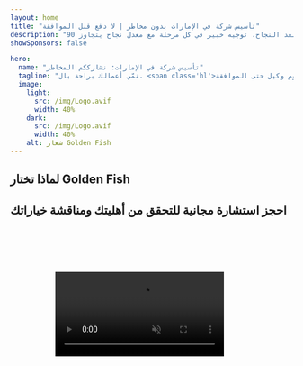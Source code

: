 ```yaml
---
layout: home
title: "تأسيس شركة في الإمارات بدون مخاطر | لا دفع قبل الموافقة"
description: "نموذج ثوري لتأسيس الشركات في الإمارات: تدفع فقط بعد النجاح. توجيه خبير في كل مرحلة مع معدل نجاح يتجاوز 90٪."
showSponsors: false

hero:
  name: "تأسيس شركة في الإمارات: نشارككم المخاطر"
  tagline: "نمّي أعمالك براحة بال. <span class='hl'>صفر رسوم وكيل حتى الموافقة</span>. لا نحصل على أجرنا حتى تحصل على النتائج."
  image:
    light:
      src: /img/Logo.avif
      width: 40%
    dark:
      src: /img/Logo.avif
      width: 40%
    alt: شعار Golden Fish
---
```


<FeatureBlock :card="{
  title: 'مزاياك — مسؤوليتنا',
  details: 'تقدم دولة الإمارات العديد من المزايا لرواد الأعمال والمستثمرين الدوليين الباحثين عن بيئة أعمال مواتية. \n\n* معدلات ضريبية منخفضة: 9٪ ضريبة شركات و5٪ ضريبة قيمة مضافة بدون ضريبة دخل شخصية\n* ملكية أجنبية 100٪: تحكم كامل في شركتك بدون شركاء محليين\n* لا قيود على العملات: تحويل الأرباح وتبادل العملات بدون قيود\n\n[عرض القائمة الكاملة](/uae-business/company-registration/benefits-problems#benefits-of-doing-business-in-the-uae)',
  link: '/uae-business/company-registration/benefits-problems#benefits-of-doing-business-in-the-uae',
  src: {
    light: '/img/iStock-2051326997.avif',
    dark: '/img/iStock-1448478309.jpg',
    width: '100%'
  },
  inversion: false
}" />

<FeatureBlock :card="{
  title: 'التحديات التي نواجهها معاً',
  details: 'رغم المزايا العديدة في الإمارات، يجب على الشركات أن تدرك التحديات المحتملة عند تأسيس عملياتها. \n\n* بيئة تنظيمية معقدة: لوائح مختلفة عبر الإمارات والمناطق الحرة\n* متطلبات الوجود الاقتصادي: حاجة لموظفين محليين ومكتب فعلي لبعض الأنشطة\n* تكاليف أولية مرتفعة: رسوم التسجيل والوثائق وإيجارات المكاتب الإلزامية\n\n[عرض القائمة الكاملة](/uae-business/company-registration/benefits-problems#disadvantages-of-doing-business-in-the-uae)',
  link: '/uae-business/company-registration/benefits-problems#disadvantages-of-doing-business-in-the-uae',
  src: {
    light: '/img/iStock-1299393716.avif',
    dark: '/img/iStock-2149731304.avif',
    width: '100%'
  },
  inversion: true
}" />

<FeatureBlock :card="{
  title: 'دعم شامل: خطوة بخطوة معك',
  details: 'دليل كامل لتأسيس الشركات في **Free Zone والـ Offshore والـ Mainland والفروع**. \n\n* ملكية أجنبية 100٪ متاحة في Free Zones والـ Mainland\n* معدلات ضريبية منخفضة - 9٪ ضريبة شركات فقط\n* لا قيود على العملات - سهولة إعادة رأس المال\n\n[اعرف المزيد](/uae-business/company-registration/overview)',
  link: '/uae-business/company-registration/overview',
  src: {
    light: '/video/iStock-1204982076.mp4',
    dark: '/video/iStock-1269162753.mp4',
    width: '100%'
  },
  inversion: false
}" />

<FeatureCards :features="[
  {
    title: 'فتح الحساب المصرفي',
    details: 'افتح **حسابات مصرفية** شخصية أو تجارية بسهولة مع البنوك الإماراتية الموثوقة.',
    items: [
      'خدمات PRO شاملة للموافقات الحكومية',
      'إعداد حزمة مصرفية كاملة',
      'معدل نجاح 96٪'
    ],
    linkText: 'اعرف المزيد',
    link: '/uae-business/offer/banking/',
    icon: {
      light: '/img/iStock-2153786564.avif',
      dark: '/img/iStock-2166793628.avif',
      alt: 'الخدمات المصرفية'
    }
  },
  {
    title: 'التأشيرة الذهبية والإقامة',
    details: 'احصل على **Golden Visa** الإماراتية للإقامة طويلة الأمد مع عملية تقديم سلسة.',
    items: [
      '**لا حاجة لدخول الإمارات كل 6 أشهر**',
      'صلاحية 10 سنوات مع إمكانية التجديد عند استيفاء الشروط المؤهلة',
      'معدل نجاح 92٪'
    ],
    linkText: 'اعرف المزيد',
    link: '/uae-business/offer/golden-visa/',
    icon: {
      light: '/img/iStock-1312241253.avif',
      dark: '/img/ILONMASKID.webp',
      alt: 'خدمات التأشيرات'
    }
  },
  {
    title: 'اكتشف المزيد من خدماتنا للشركات',
    details: '',
    items: [],
    linkText: 'اعرف المزيد',
    link: '/uae-business/company-registration/insights/incorporation-steps',
    icon: {
      light: '/img/iStock-473502112.avif',
      dark: '/img/iStock-1160827423.avif',
      alt: 'خدمات إضافية'
    }
  }
]" />

## لماذا تختار Golden Fish

<BenefitsList :features="[
  {
    icon: '🏢',
    title: 'خبرة محلية في الإمارات',
    text: 'متخصصون متفانون في دبي يقدمون إرشادات خبيرة في كل خطوة من العملية.'
  },
  {
    icon: '📊',
    title: 'معدل نجاح مثبت',
    text: 'معدل موافقة يتجاوز 90٪ مع مئات التأشيرات والحسابات المصرفية وتسجيلات الشركات الصادرة من خلال معالجتنا المتميزة.'
  },
  {
    icon: '💸',
    title: '**رسوم مبنية على النجاح**',
    text: '[الدفع فقط بعد الموافقة](/uae-business/benefits/success-based-fees). شفافية كاملة بدون تكاليف خفية.'
  },
]" />

## احجز استشارة مجانية للتحقق من أهليتك ومناقشة خياراتك

<video  autoplay muted playsinline style="padding: 80px" >
  <source src="/img/iStock-2185906461.mp4" type="video/mp4">
</video>

<ContactFormModal 
  formName="Golden Visa [offer]" 
  buttonText="احصل على استشارة مجانية" 
  categoryLabel="مستوى الدعم المطلوب: *" 
  categoryPlaceholderText="اختر مستوى الدعم المناسب لك"
  messageLabel="ساعدنا في التحضير لاستشارتك (موصى به)"
  messagePlaceholderText="أخبرنا عن تفضيلاتك، وأفراد عائلتك، والجدول الزمني، أو أي أسئلة محددة"
  :services="[
  'أساسي — المستندات الأساسية والاستشارات فقط',
  'قياسي — وثائق كاملة وتوجيه خلال المراحل الرئيسية',
  'شامل — إدارة كاملة للعملية مع حد أدنى من المشاركة منك',
  'مخصص — بحاجة لمناقشة تفاصيل محددة ومتطلبات خاصة',
  ]"/>

<!-- <ImageGrid :images="[
  { src: '/img/ILONMASKID.webp', href: './immigration.md', alt: 'الهجرة إلى الإمارات' },
  { src: '/img/ILONMASKID.webp', href: './immigration.md', alt: 'الهجرة إلى الإمارات' },
]"/> -->